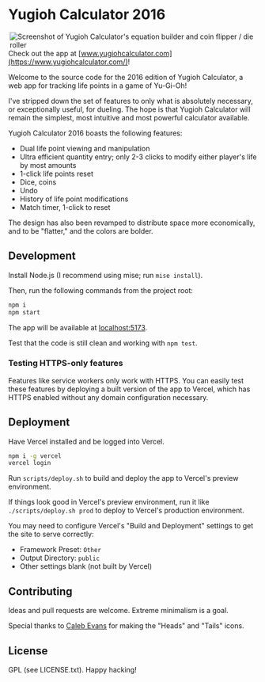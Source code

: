 # Yugioh Calculator 2016

<img alt="Screenshot of Yugioh Calculator's equation builder and coin flipper / die roller"
     src="screenshot.png"
     align="right"/>

Check out the app at [www.yugiohcalculator.com](https://www.yugiohcalculator.com/)!

Welcome to the source code for the 2016 edition of Yugioh Calculator, a web app
for tracking life points in a game of Yu-Gi-Oh!

I've stripped down the set of features to only what is absolutely necessary, or
exceptionally useful, for dueling.  The hope is that Yugioh Calculator will
remain the simplest, most intuitive and most powerful calculator available.

Yugioh Calculator 2016 boasts the following features:

- Dual life point viewing and manipulation
- Ultra efficient quantity entry; only 2-3 clicks to modify either player's life
  by most amounts
- 1-click life points reset
- Dice, coins
- Undo
- History of life point modifications
- Match timer, 1-click to reset

The design has also been revamped to distribute space more economically, and to
be "flatter," and the colors are bolder.

## Development

Install Node.js (I recommend using mise; run `mise install`).

Then, run the following commands from the project root:

```js
npm i
npm start
```

The app will be available at [localhost:5173](http://localhost:5173).

Test that the code is still clean and working with `npm test`.

### Testing HTTPS-only features

Features like service workers only work with HTTPS.  You can easily test these
features by deploying a built version of the app to Vercel, which has HTTPS
enabled without any domain configuration necessary.

## Deployment

Have Vercel installed and be logged into Vercel.

```sh
npm i -g vercel
vercel login
```

Run `scripts/deploy.sh` to build and deploy the app to Vercel's preview environment.

If things look good in Vercel's preview environment, run it like
`./scripts/deploy.sh prod` to deploy to Vercel's production environment.

You may need to configure Vercel's "Build and Deployment" settings to get the
site to serve correctly:

- Framework Preset: `Other`
- Output Directory: `public`
- Other settings blank (not built by Vercel)

## Contributing

Ideas and pull requests are welcome.  Extreme minimalism is a goal.

Special thanks to [Caleb Evans](http://calebevans.me) for making the "Heads" and
"Tails" icons.

## License

GPL (see LICENSE.txt).  Happy hacking!
